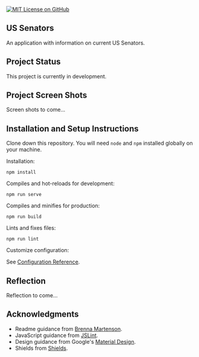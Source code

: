 [![MIT License on GitHub](https://img.shields.io/github/license/seankelliher/us-senators?style=flat-square)](/LICENSE.txt)
## US Senators

An application with information on current US Senators.

## Project Status
This project is currently in development.

## Project Screen Shots

Screen shots to come...

## Installation and Setup Instructions

Clone down this repository. You will need `node` and `npm` installed globally on your machine.

Installation:

`npm install`

Compiles and hot-reloads for development:

`npm run serve`

Compiles and minifies for production:

`npm run build`

Lints and fixes files:

`npm run lint`

Customize configuration:

See [Configuration Reference](https://cli.vuejs.org/config/).

## Reflection

Reflection to come...

## Acknowledgments

* Readme guidance from [Brenna Martenson](https://gist.github.com/martensonbj/6bf2ec2ed55f5be723415ea73c4557c4).
* JavaScript guidance from [JSLint](http://jslint.com).
* Design guidance from Google's [Material Design](https://material.io/design).
* Shields from [Shields](https://shields.io).